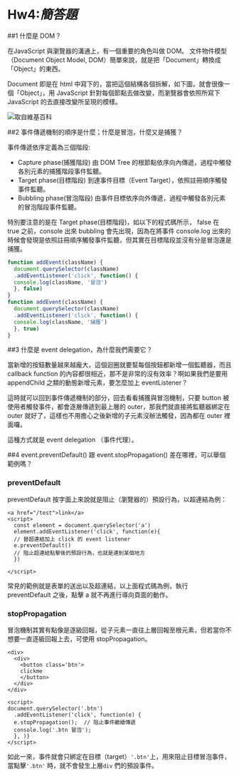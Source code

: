 # Hw4:*簡答題*

##1 什麼是 DOM？

在JavaScript 與瀏覽器的溝通上，有一個重要的角色叫做 DOM。
文件物件模型（Document Object Model, DOM）簡單來說，就是把「Document」轉換成「Object」的東西。

Document 即是在 html 中寫下的，當把這個結構各個拆解，如下圖，就會很像一個「Object」，用 JavaScript 針對每個節點去做改變，而瀏覽器會依照所寫下 JavaScript 的去直接改變所呈現的模樣。

![取自維基百科](https://i.imgur.com/R3ubxco.png)

##2 事件傳遞機制的順序是什麼；什麼是冒泡，什麼又是捕獲？

事件傳遞依序定義為三個階段:

* Capture phase(捕獲階段)
由 DOM Tree 的根節點依序向內傳遞，過程中觸發各別元素的捕獲階段事件監聽。
* Target phase(目標階段)
到達事件目標（Event Target），依照註冊順序觸發事件監聽。
* Bubbling phase(冒泡階段)
由事件目標依序向外傳遞，過程中觸發各別元素的冒泡階段事件監聽。

特別要注意的是在 Target phase(目標階段)，如以下的程式碼所示， false 在 true 之前，console 出來 bubbling 會先出現，因為在將事件 console.log 出來的時候會發現是依照註冊順序觸發事件監聽，但其實在目標階段並沒有分是冒泡還是捕獲。

```javascript
function addEvent(className) {
  document.querySelector(className)
  .addEventListener('click', function() {
  console.log(className, '冒泡')
  }, false)
}
function addEvent(className) {
  document.querySelector(className)
  .addEventListener('click', function() {
  console.log(className, '捕獲')
  }, true)
}
```

##3 什麼是 event delegation，為什麼我們需要它？

當新增的按鈕數量越來越龐大，這個迴圈就要幫每個按鈕都新增一個監聽器，而且 callback function 的內容都很相近，那不是非常的沒有效率？啊如果我們是要用 appendChild 之類的動態新增元素，要怎麼加上 eventListener？

這時就可以回到事件傳遞機制的部分，回去看看捕獲與冒泡機制，只要 button 被使用者觸發事件，都會逐層傳遞到最上層的 outer，那我們就直接將監聽器綁定在 outer 就好了，這樣也不用擔心之後新增的子元素沒辦法觸發，因為都在 outer 裡面囉。

這種方式就是 event delegation （事件代理）。

##4 event.preventDefault() 跟 event.stopPropagation() 差在哪裡，可以舉個範例嗎？

### preventDefault

preventDefault 按字面上來說就是阻止（瀏覽器的）預設行為，以超連結為例：
```htmlmixed=
<a href="/test">link</a>
<script>
  const element = document.querySelector('a')
  element.addEventListener('click', function(e){
  // 替超連結加上 click 的 event listener
  e.preventDefault()
  // 阻止超連結點擊後的預設行為，也就是連到某個地方
  })

</script>
```
常見的範例就是表單的送出以及超連結，以上面程式碼為例，執行 preventDefault 之後，點擊 a 就不再進行導向頁面的動作。


### stopPropagation

冒泡機制其實有點像是逐級回報，從子元素一直往上層回報至根元素，但若當你不想要一直逐級回報上去，可使用 stopPropagation。
```htmlmixed=
<div>
  <div>
    <button class='btn'>
    clickme
    </button>
  </div>
</div>

<script>
document.querySelector('.btn')
  .addEventListener('click', function(e) {
  e.stopPropagation();  // 阻止事件繼續傳遞
  console.log('.btn 冒泡');
  }, )}
</script>

```

如此一來，事件就會只綁定在目標（target）`'.btn'`上，用來阻止目標冒泡事件，當點擊`'.btn'` 時，就不會發生上層`div` 們的預設事件。